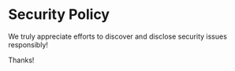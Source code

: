 # Security Policy

We truly appreciate efforts to discover and disclose security issues responsibly!

Thanks!